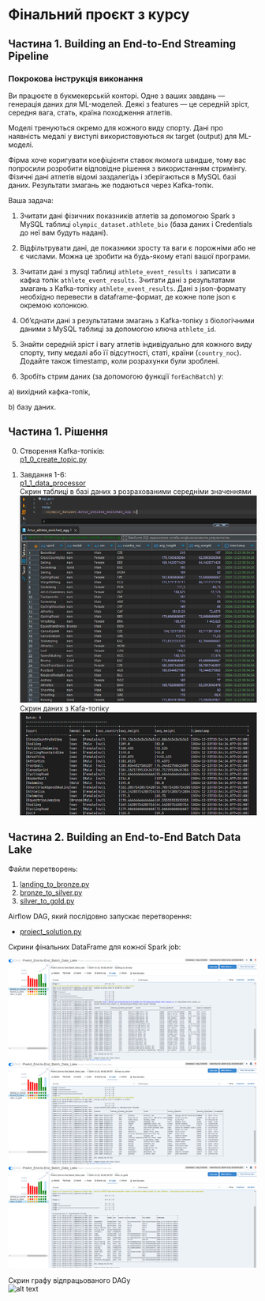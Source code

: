# Фінальний проєкт з курсу

## Частина 1. Building an End-to-End Streaming Pipeline

### Покрокова інструкція виконання

Ви працюєте в букмекерській конторі. Одне з ваших завдань — генерація даних для ML-моделей. Деякі з features — це середній зріст, середня вага, стать, країна походження атлетів.

Моделі тренуються окремо для кожного виду спорту. Дані про наявність медалі у виступі використовуються як target (output) для ML-моделі.

Фірма хоче коригувати коефіцієнти ставок якомога швидше, тому вас попросили розробити відповідне рішення з використанням стримінгу. Фізичні дані атлетів відомі заздалегідь і зберігаються в MySQL базі даних. Результати змагань же подаються через Kafka-топік.

Ваша задача:

1. Зчитати дані фізичних показників атлетів за допомогою Spark з MySQL таблиці `olympic_dataset.athlete_bio` (база даних і Credentials до неї вам будуть надані).

2. Відфільтрувати дані, де показники зросту та ваги є порожніми або не є числами. Можна це зробити на будь-якому етапі вашої програми.

3. Зчитати дані з mysql таблиці `athlete_event_results `і записати в кафка топік `athlete_event_results`. Зчитати дані з результатами змагань з Kafka-топіку `athlete_event_results`. Дані з json-формату необхідно перевести в dataframe-формат, де кожне поле json є окремою колонкою.

4. Об’єднати дані з результатами змагань з Kafka-топіку з біологічними даними з MySQL таблиці за допомогою ключа `athlete_id`.

5. Знайти середній зріст і вагу атлетів індивідуально для кожного виду спорту, типу медалі або її відсутності, статі, країни (`country_noc`). Додайте також timestamp, коли розрахунки були зроблені.

6. Зробіть стрим даних (за допомогою функції `forEachBatch`) у:

а) вихідний кафка-топік,

b) базу даних.

## Частина 1. Рішення

0. Створення Kafka-топіків:  
   [p1_0_create_topic.py](p1_0_create_topic.py)

1. Завдання 1-6:  
   [p1_1_data_processor](p1_1_data_processor.py)  
   Скрин таблиці в базі даних з розрахованими середніми значеннями
   ![alt text](md.media/p_1_db.png)  
   Скрин даних з Kafa-топіку  
   ![alt text](md.media/p_1_kafka.png)

## Частина 2. Building an End-to-End Batch Data Lake

Файли перетворень:

1. [landing_to_bronze.py](dags/landing_to_bronze.py)
2. [bronze_to_silver.py](dags/bronze_to_silver.py)
3. [silver_to_gold.py](dags/silver_to_gold.py)

Airflow DAG, який послідовно запускає перетворення:

- [project_solution.py](dags/project_solution.py)

Скрини фінальних DataFrame для кожної Spark job:

![landing_to_bronze](md.media/p_2_1_landing_to_bronze.png)
![bronze_to_silver](md.media/p_2_2_bronze_to_silver.png)
![silver_to_gold](md.media/p_2_3_silver_to_gold.png)

Скрин графу відпрацьованого DAGу  
![alt text](md.media/з_2_4_DAG.png)
